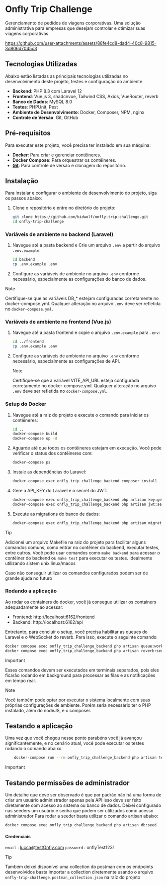 # Onfly Trip Challenge

Gerenciamento de pedidos de viagens corporativas. Uma solução administrativa para empresas que desejam controlar e otimizar suas viagens corporativas.



https://github.com/user-attachments/assets/88fe4cd8-dad4-40c8-9815-3d806d7045c3

## Tecnologias Utilizadas
Abaixo estão listadas as principais tecnologias utilizadas no desenvolvimento deste projeto, testes e configuração do ambiente:

- **Backend**: PHP 8.3 com Laravel 12 
- **Frontend**: Vue.js 3, shadcnvue, Tailwind CSS, Axios, VueRouter, reverb
- **Banco de Dados**: MySQL 8.0
- **Testes**: PHPUnit, Pest
- **Ambiente de Desenvolvimento**: Docker, Composer, NPM, nginx
- **Controle de Versão**: Git, GitHub

## Pré-requisitos

Para executar este projeto, você precisa ter instalado em sua máquina:
- [**Docker**](https://docs.docker.com/engine/install/): Para criar e gerenciar contêineres.
- **Docker Compose**: Para orquestrar os contêineres.
- [**Git**](https://git-scm.com/book/en/v2/Getting-Started-Installing-Git): Para controle de versão e clonagem do repositório.

## Instalação
Para instalar e configurar o ambiente de desenvolvimento do projeto, siga os passos abaixo:

1. Clone o repositório e entre no diretório do projeto:
    ```bash
    git clone https://github.com/bidwolf/onfly-trip-challenge.git
    cd onfly-trip-challenge

    ```
### Variáveis de ambiente no backend (Laravel)
1. Navegue até a pasta backend e Crie um arquivo `.env` a partir do arquivo `.env.example`:
    ```bash
    cd backend
    cp .env.example .env
    ```
2. Configure as variáveis de ambiente no arquivo `.env` conforme necessário, especialmente as configurações do banco de dados.
  >[!NOTE]
  > Certifique-se que as variáveis DB_* estejam configuradas corretamente no docker-compose.yml. Qualquer alteração no arquivo `.env` deve ser refletida no `docker-compose.yml`.

### Variáveis de ambiente no frontend (Vue.js)
1. Navegue até a pasta frontend e copie o arquivo `.env.example` para `.env`:
    ```bash
    cd ../frontend
    cp .env.example .env
    ```

2. Configure as variáveis de ambiente no arquivo `.env` conforme necessário, especialmente as configurações de API.
   >[!NOTE]
    > Certifique-se que a variável VITE_API_URL esteja configurada corretamente no docker-compose.yml. Qualquer alteração no arquivo `.env` deve ser refletida no `docker-compose.yml`.

### Setup do Docker
1. Navegue até a raiz do projeto e execute o comando para iniciar os contêineres:
    ```bash
    cd ..
    docker-compose build 
    docker-compose up -d
    ```
2. Aguarde até que todos os contêineres estejam em execução. Você pode verificar o status dos contêineres com:
    ```bash
    docker-compose ps
    ```
3. Instale as dependências do Laravel:
    ```bash
    docker-compose exec onfly_trip_challenge_backend composer install
    ```
4. Gere a API_KEY do Laravel e o secret do JWT:
    ```bash
    docker-compose exec onfly_trip_challenge_backend php artisan key:generate
    docker-compose exec onfly_trip_challenge_backend php artisan jwt:secret
    ```
5. Execute as migrations do banco de dados:
    ```bash
    docker-compose exec onfly_trip_challenge_backend php artisan migrate
    ```

>[!TIP]
> Adicionei um arquivo Makefile na raiz do projeto para facilitar alguns comandos comuns, como entrar no contêiner do backend, executar testes, entre outros. Você pode usar comandos como `make backend` para acessar o contêiner do backend ou `make test` para executar os testes.
> Idealmente utilizando sistem unix linux/macos
>
> Caso não conseguir utilizar os comandos configurados podem ser de grande ajuda no futuro


### Rodando a aplicação

Ao rodar os containers do docker, você já consegue utilizar os containers adequadamente ao acessar:
- Frontend: http://localhost:6162/frontend
- Backend: http://localhost:6162/api

Entretanto, para concluir o setup, você precisa habilitar as queues do Laravel e o WebSocket do reverb.
Para isso, execute o seguinte comando:

```sh
docker comopse exec onfly_trip_challenge_backend php artisan queue:work
docker compose exec onfly_trip_challenge_backend php artisan reverb:serve
```
>[!IMPORTANT]
> Esses comandos devem ser executados em terminais separados, pois eles ficarão rodando em background para processar as filas e as notificações em tempo real.


>[!NOTE]
>Você também pode optar por executar o sistema localmente com suas próprias configurações de ambiente.
> Porém seria necessário ter o PHP instalado, além do nodeJS, e o composer.
## Testando a aplicação

Uma vez que você chegou nesse ponto parabéns você já avançou significantemente, e no cenário atual, você pode executar os testes rodando o comando abaixo:

```sh
	docker-compose run --rm onfly_trip_challenge_backend php artisan test
```
>[!IMPORTANT]
> ## Testando permissões de administrador
> Um detalhe que deve ser observado é que por padrão não há uma forma de criar um usuário administrador apenas pela API
> Isso deve ser feito diretamente com acesso ao sistema ou banco de dados.
> Deixei configurado nas seeders um usuário e senha que podem ser utilizados como acesso administrador
> Para rodar a seeder basta utilizar o comando artisan abaixo:
> ```sh
> docker compose exec onfly_trip_challenge_backend php artisan db:seed
> ```
> #### Credenciais
> `email` : lucca@testOnfly.com
> `password` :  onflyTest123!
>




>[!TIP]
> Também deixei disponível uma collection do postman com os endpoints desenvolvidos basta importar a collection diretemente usando o arquivo `onfly-trip-challenge.postman_collection.json` na raíz do projeto
